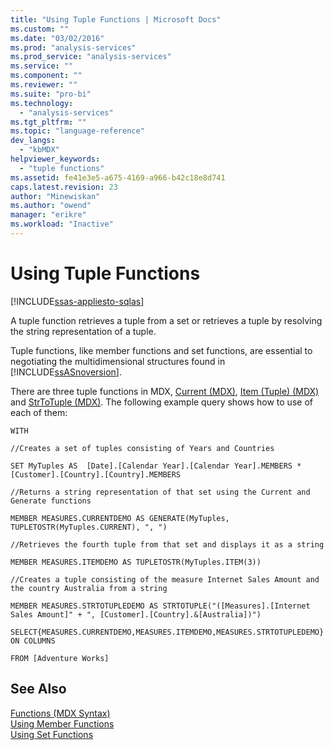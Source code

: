 ```yaml
---
title: "Using Tuple Functions | Microsoft Docs"
ms.custom: ""
ms.date: "03/02/2016"
ms.prod: "analysis-services"
ms.prod_service: "analysis-services"
ms.service: ""
ms.component: ""
ms.reviewer: ""
ms.suite: "pro-bi"
ms.technology: 
  - "analysis-services"
ms.tgt_pltfrm: ""
ms.topic: "language-reference"
dev_langs: 
  - "kbMDX"
helpviewer_keywords: 
  - "tuple functions"
ms.assetid: fe41e3e5-a675-4169-a966-b42c18e8d741
caps.latest.revision: 23
author: "Minewiskan"
ms.author: "owend"
manager: "erikre"
ms.workload: "Inactive"
---
```

# Using Tuple Functions
[!INCLUDE[ssas-appliesto-sqlas](../includes/ssas-appliesto-sqlas.md)]

  A tuple function retrieves a tuple from a set or retrieves a tuple by resolving the string representation of a tuple.  
  
 Tuple functions, like member functions and set functions, are essential to negotiating the multidimensional structures found in [!INCLUDE[ssASnoversion](../includes/ssasnoversion-md.md)].  
  
 There are three tuple functions in MDX, [Current &#40;MDX&#41;](../mdx/current-mdx.md), [Item &#40;Tuple&#41; &#40;MDX&#41;](../mdx/item-tuple-mdx.md) and [StrToTuple &#40;MDX&#41;](../mdx/strtotuple-mdx.md). The following example query shows how to use of each of them:  
  
 `WITH`  
  
 `//Creates a set of tuples consisting of Years and Countries`  
  
 `SET MyTuples AS  [Date].[Calendar Year].[Calendar Year].MEMBERS * [Customer].[Country].[Country].MEMBERS`  
  
 `//Returns a string representation of that set using the Current and Generate functions`  
  
 `MEMBER MEASURES.CURRENTDEMO AS GENERATE(MyTuples, TUPLETOSTR(MyTuples.CURRENT), ", ")`  
  
 `//Retrieves the fourth tuple from that set and displays it as a string`  
  
 `MEMBER MEASURES.ITEMDEMO AS TUPLETOSTR(MyTuples.ITEM(3))`  
  
 `//Creates a tuple consisting of the measure Internet Sales Amount and the country Australia from a string`  
  
 `MEMBER MEASURES.STRTOTUPLEDEMO AS STRTOTUPLE("([Measures].[Internet Sales Amount]" + ", [Customer].[Country].&[Australia])")`  
  
 `SELECT{MEASURES.CURRENTDEMO,MEASURES.ITEMDEMO,MEASURES.STRTOTUPLEDEMO} ON COLUMNS`  
  
 `FROM [Adventure Works]`  
  
## See Also  
 [Functions &#40;MDX Syntax&#41;](../mdx/functions-mdx-syntax.md)   
 [Using Member Functions](../mdx/using-member-functions.md)   
 [Using Set Functions](../mdx/using-set-functions.md)  
  
  
